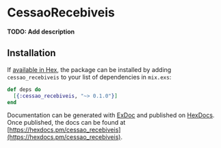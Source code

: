 # CessaoRecebiveis

**TODO: Add description**

## Installation

If [available in Hex](https://hex.pm/docs/publish), the package can be installed
by adding `cessao_recebiveis` to your list of dependencies in `mix.exs`:

```elixir
def deps do
  [{:cessao_recebiveis, "~> 0.1.0"}]
end
```

Documentation can be generated with [ExDoc](https://github.com/elixir-lang/ex_doc)
and published on [HexDocs](https://hexdocs.pm). Once published, the docs can
be found at [https://hexdocs.pm/cessao_recebiveis](https://hexdocs.pm/cessao_recebiveis).

